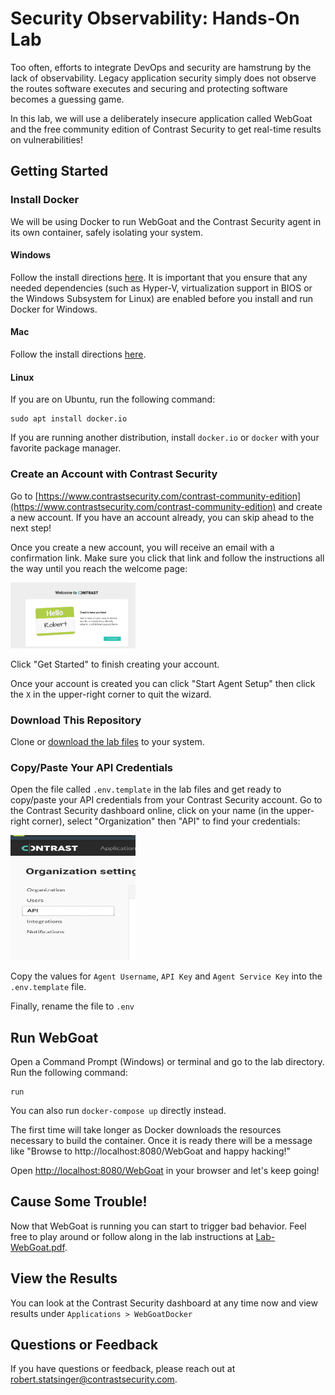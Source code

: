 
# Security Observability: Hands-On Lab

Too often, efforts to integrate DevOps and security are hamstrung by the lack of observability. Legacy application security simply does not observe the routes software executes and securing and protecting software becomes a guessing game.

In this lab, we will use a deliberately insecure application called WebGoat and the free community edition of Contrast Security to get real-time results on vulnerabilities!

## Getting Started

### Install Docker

We will be using Docker to run WebGoat and the Contrast Security agent in its own container, safely isolating your system. 

#### Windows

Follow the install directions [here](https://docs.docker.com/docker-for-windows/install/). It is important that you ensure that any needed dependencies (such as Hyper-V, virtualization support in BIOS or the Windows Subsystem for Linux) are enabled before you install and run Docker for Windows.

#### Mac

Follow the install directions [here](https://docs.docker.com/docker-for-mac/install/).

#### Linux

If you are on Ubuntu, run the following command:

```
sudo apt install docker.io
```

If you are running another distribution, install `docker.io` or `docker` with your favorite package manager.

### Create an Account with Contrast Security

Go to [https://www.contrastsecurity.com/contrast-community-edition](https://www.contrastsecurity.com/contrast-community-edition) and create a new account. If you have an account already, you can skip ahead to the next step!

Once you create a new account, you will receive an email with a confirmation link. Make sure you click that link and follow the instructions all the way until you reach the welcome page:

<img src="img/CESetup4.png" width=200px />

Click "Get Started" to finish creating your account.

Once your account is created you can click "Start Agent Setup" then click the `X` in the upper-right corner to quit the wizard.

### Download This Repository

Clone or [download the lab files](https://github.com/rstatsinger/IASTRASPLab/archive/refs/heads/master.zip) to your system.

### Copy/Paste Your API Credentials

Open the file called `.env.template` in the lab files and get ready to copy/paste your API credentials from your Contrast Security account. Go to the Contrast Security dashboard online, click on your name (in the upper-right corner), select "Organization" then "API" to find your credentials:

<img src="img/OrgAPI.png" height=200px width=200px />

Copy the values for `Agent Username`, `API Key` and `Agent Service Key` into the `.env.template` file.

Finally, rename the file to `.env`

## Run WebGoat

Open a Command Prompt (Windows) or terminal and go to the lab directory. Run the following command:

```
run
```

You can also run `docker-compose up` directly instead.

The first time will take longer as Docker downloads the resources necessary to build the container. Once it is ready there will be a message like "Browse to http://localhost:8080/WebGoat and happy hacking!"

Open [http://localhost:8080/WebGoat](http://localhost:8080/WebGoat) in your browser and let's keep going!

## Cause Some Trouble!

Now that WebGoat is running you can start to trigger bad behavior. Feel free to play around or follow along in the lab instructions at [Lab-WebGoat.pdf](Lab-WebGoat.pdf).

## View the Results

You can look at the Contrast Security dashboard at any time now and view results under `Applications > WebGoatDocker`

## Questions or Feedback

If you have questions or feedback, please reach out at [robert.statsinger@contrastsecurity.com](mailto:robert.statsinger@contrastsecurity.com).
